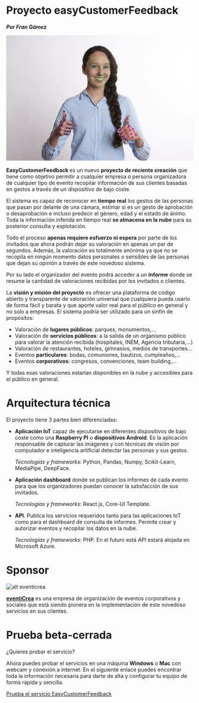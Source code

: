 # Proyecto easyCustomerFeedback
<strong><i>Por Fran Gámez</i></strong>

![alt EasyCustomerFeedback Project](annotated_image-1024x683.jpg?raw=true "Easy Customer Feedback")

<p><strong>EasyCustomerFeedback </strong>es un nuevo <strong>proyecto de reciente creación</strong> que tiene como objetivo permitir a cualquier empresa o persona organizadora de cualquier tipo de evento recopilar información de sus clientes basadas en gestos a través de un dispositivo de bajo coste.</p>

<p>El sistema es capaz de reconocer en <strong>tiempo real</strong> los gestos de las personas que pasan por delante de una cámara, estimar si es un gesto de aprobación o desaprobación e incluso predecir el género, edad y el estado de ánimo.  Toda la información inferida en tiempo real <strong>se almacena en la nube</strong> para su posterior consulta y explotación.</p>

<p>Todo el proceso <strong>apenas requiere esfuerzo ni espera</strong> por parte de los invitados que ahora podrán dejar su valoración en apenas un par de segundos.  Además, la valoración es totalmente anónima ya que no se recopila en ningún momento datos personales o sensibles de las personas que dejan su opinión a través de este novedoso sistema.</p>

<p>Por su lado el organizador del evento podrá acceder a un <strong>informe </strong>donde se resume la cantidad de valoraciones recibidas por los invitados o clientes.</p>

<p>La <strong>visión y misión del proyecto</strong> es ofrecer una plataforma de código abierto y transparente de valoración universal que cualquiera pueda usarlo de forma fácil y barata y que aporte valor real para el público en general y no solo a empresas.  El sistema podría ser utilizado para un sinfín de propósitos:</p>

<ul><li>Valoración de <strong>lugares públicos</strong>: parques, monumentos,...</li><li>Valoración de <strong>servicios públicos</strong>: a la salida de un organismo público para valorar la atención recibida (hospitales, INEM, Agencia tributaria,...)</li><li>Valoración de restaurantes, hoteles, gimnasios, medios de transportes...</li><li>Eventos <strong>particulares</strong>: bodas, comuniones, bautizos, cumpleaños,...</li><li>Eventos <strong>corporativos</strong>: congresos, convenciones, team building,...</li></ul>

<p>Y todas esas valoraciones estarían disponibles en la nube y accesibles para el público en general.</p>

# Arquitectura técnica
El proyecto tiene 3 partes bien diferenciadas:
<ul>
  <li><strong>Aplicación IoT</strong> capaz de ejecutarse en diferentes dispositivos de bajo coste como una <strong>Raspberry PI</strong> o <strong>dispositivos Android</strong>.  Es la aplicación responsable de capturar las imágenes y con técnicas de visión por computador e inteligencia artificial detectar las personas y sus gestos.
    <p><i>Tecnologías y frameworks</i>: Python, Pandas, Numpy, Scikit-Learn, MediaPipe, DeepFace.</p>
  </li>
  <li><strong>Aplicación dashboard</strong> donde se publican los informes de cada evento para que los organizadores puedan conocer la satisfacción de sus invitados.
  <p><i>Tecnologías y frameworks</i>: React.js, Core-UI Template.</p>
  </li>
  <li><strong>API</strong>. Publica los servicios requeridos tanto para las aplicaciones IoT como para el dashboard de consulta de informes. Permite crear y autorizar eventos y recopilar los datos en la nube.
   <p><i>Tecnologías y frameworks</i>: PHP.  En el futuro está API estará alojada en Microsoft Azure.</p>
  </li>
</ul>

# Sponsor
![alt eventicrea](https://eventicrea.es/wp-content/uploads/2017/01/eventicrea_logo-1.jpg?raw=true "eventiCrea")

<strong>[eventiCrea](https://eventicrea.es/)</strong> es una empresa de organización de eventos corporativos y sociales que está siendo pionera en la implementación de este novedoso servicios en sus clientes.

# Prueba beta-cerrada
¿Quieres probar el servicio?

Ahora puedes probar el servicios en una máquina <strong>Windows</strong> o <strong>Mac</strong> con webcam y conexión a internet. En el siguiente enlace puedes encontrar toda la información necesaria para darte de alta y configurar tu equipo de forma rápida y sencilla.

[Prueba el servicio EasyCustomerFeedback](https://eventicrea.es/proyecto-easycustomerfeedback/)

